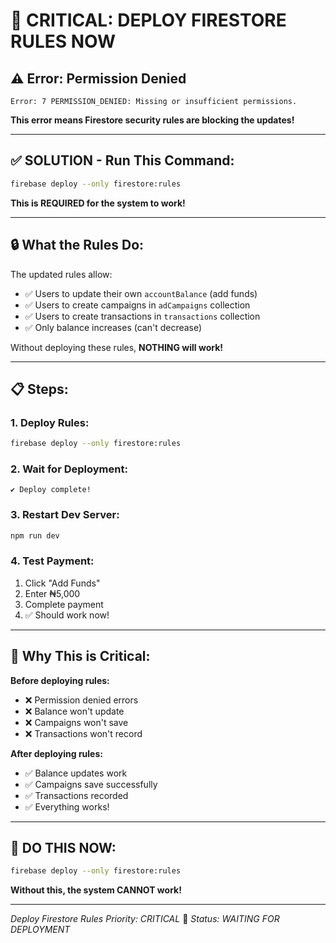 # 🚨 CRITICAL: DEPLOY FIRESTORE RULES NOW

## ⚠️ **Error: Permission Denied**

```
Error: 7 PERMISSION_DENIED: Missing or insufficient permissions.
```

**This error means Firestore security rules are blocking the updates!**

---

## ✅ **SOLUTION - Run This Command:**

```bash
firebase deploy --only firestore:rules
```

**This is REQUIRED for the system to work!**

---

## 🔒 **What the Rules Do:**

The updated rules allow:
- ✅ Users to update their own `accountBalance` (add funds)
- ✅ Users to create campaigns in `adCampaigns` collection
- ✅ Users to create transactions in `transactions` collection
- ✅ Only balance increases (can't decrease)

Without deploying these rules, **NOTHING will work!**

---

## 📋 **Steps:**

### **1. Deploy Rules:**
```bash
firebase deploy --only firestore:rules
```

### **2. Wait for Deployment:**
```
✔ Deploy complete!
```

### **3. Restart Dev Server:**
```bash
npm run dev
```

### **4. Test Payment:**
1. Click "Add Funds"
2. Enter ₦5,000
3. Complete payment
4. ✅ Should work now!

---

## 🎯 **Why This is Critical:**

**Before deploying rules:**
- ❌ Permission denied errors
- ❌ Balance won't update
- ❌ Campaigns won't save
- ❌ Transactions won't record

**After deploying rules:**
- ✅ Balance updates work
- ✅ Campaigns save successfully
- ✅ Transactions recorded
- ✅ Everything works!

---

## 🚀 **DO THIS NOW:**

```bash
firebase deploy --only firestore:rules
```

**Without this, the system CANNOT work!**

---

*Deploy Firestore Rules*
*Priority: CRITICAL* 🚨
*Status: WAITING FOR DEPLOYMENT*
